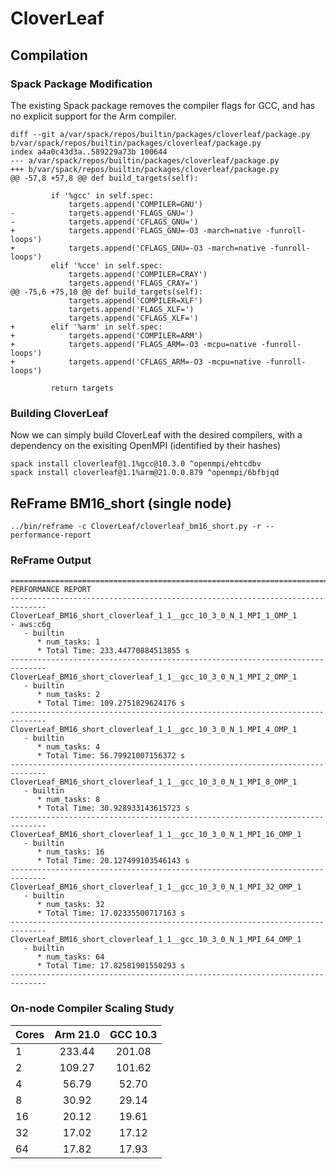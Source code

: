 # CloverLeaf

## Compilation

### Spack Package Modification

The existing Spack package removes the compiler flags for GCC, and has no explicit support for the Arm compiler.

```
diff --git a/var/spack/repos/builtin/packages/cloverleaf/package.py b/var/spack/repos/builtin/packages/cloverleaf/package.py
index a4a0c43d3a..589229a73b 100644
--- a/var/spack/repos/builtin/packages/cloverleaf/package.py
+++ b/var/spack/repos/builtin/packages/cloverleaf/package.py
@@ -57,8 +57,8 @@ def build_targets(self):
 
         if '%gcc' in self.spec:
             targets.append('COMPILER=GNU')
-            targets.append('FLAGS_GNU=')
-            targets.append('CFLAGS_GNU=')
+            targets.append('FLAGS_GNU=-O3 -march=native -funroll-loops')
+            targets.append('CFLAGS_GNU=-O3 -march=native -funroll-loops')
         elif '%cce' in self.spec:
             targets.append('COMPILER=CRAY')
             targets.append('FLAGS_CRAY=')
@@ -75,6 +75,10 @@ def build_targets(self):
             targets.append('COMPILER=XLF')
             targets.append('FLAGS_XLF=')
             targets.append('CFLAGS_XLF=')
+        elif '%arm' in self.spec:
+            targets.append('COMPILER=ARM')
+            targets.append('FLAGS_ARM=-O3 -mcpu=native -funroll-loops')
+            targets.append('CFLAGS_ARM=-O3 -mcpu=native -funroll-loops')
 
         return targets
```

### Building CloverLeaf

Now we can simply build CloverLeaf with the desired compilers, with a dependency on the exisiting OpenMPI (identified by their hashes)

```
spack install cloverleaf@1.1%gcc@10.3.0 ^openmpi/ehtcdbv
spack install cloverleaf@1.1%arm@21.0.0.879 ^openmpi/6bfbjqd
```

## ReFrame BM16_short (single node)


```
../bin/reframe -c CloverLeaf/cloverleaf_bm16_short.py -r --performance-report
```

### ReFrame Output

```
==============================================================================
PERFORMANCE REPORT
------------------------------------------------------------------------------
CloverLeaf_BM16_short_cloverleaf_1_1__gcc_10_3_0_N_1_MPI_1_OMP_1
- aws:c6g
   - builtin
      * num_tasks: 1
      * Total Time: 233.44770884513855 s
------------------------------------------------------------------------------
CloverLeaf_BM16_short_cloverleaf_1_1__gcc_10_3_0_N_1_MPI_2_OMP_1
   - builtin
      * num_tasks: 2
      * Total Time: 109.2751829624176 s
------------------------------------------------------------------------------
CloverLeaf_BM16_short_cloverleaf_1_1__gcc_10_3_0_N_1_MPI_4_OMP_1
   - builtin
      * num_tasks: 4
      * Total Time: 56.79921007156372 s
------------------------------------------------------------------------------
CloverLeaf_BM16_short_cloverleaf_1_1__gcc_10_3_0_N_1_MPI_8_OMP_1
   - builtin
      * num_tasks: 8
      * Total Time: 30.928933143615723 s
------------------------------------------------------------------------------
CloverLeaf_BM16_short_cloverleaf_1_1__gcc_10_3_0_N_1_MPI_16_OMP_1
   - builtin
      * num_tasks: 16
      * Total Time: 20.127499103546143 s
------------------------------------------------------------------------------
CloverLeaf_BM16_short_cloverleaf_1_1__gcc_10_3_0_N_1_MPI_32_OMP_1
   - builtin
      * num_tasks: 32
      * Total Time: 17.02335500717163 s
------------------------------------------------------------------------------
CloverLeaf_BM16_short_cloverleaf_1_1__gcc_10_3_0_N_1_MPI_64_OMP_1
   - builtin
      * num_tasks: 64
      * Total Time: 17.82581901550293 s
------------------------------------------------------------------------------
```

### On-node Compiler Scaling Study

| Cores | Arm 21.0 | GCC 10.3 |
| ----- |:--------:|:--------:|
| 1     | 233.44   | 201.08   |
| 2     | 109.27   | 101.62   |
| 4     | 56.79    | 52.70    |
| 8     | 30.92    | 29.14    |
| 16    | 20.12    | 19.61    |
| 32    | 17.02    | 17.12    |
| 64    | 17.82    | 17.93    |
